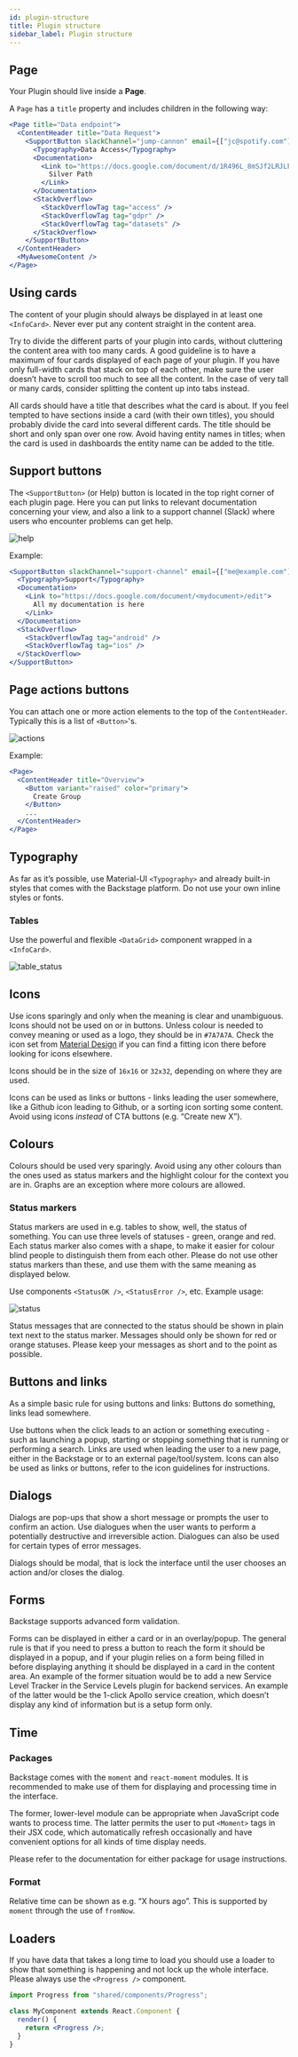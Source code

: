 ```yaml
---
id: plugin-structure
title: Plugin structure
sidebar_label: Plugin structure
---
```


## Page

Your Plugin should live inside a **Page**.

A `Page` has a `title` property and includes children in the following way:

```jsx
<Page title="Data endpoint">
  <ContentHeader title="Data Request">
    <SupportButton slackChannel="jump-cannon" email={["jc@spotify.com"]}>
      <Typography>Data Access</Typography>
      <Documentation>
        <Link to="https://docs.google.com/document/d/1R496L_8mSJf2LRJLFsnLxCwt_XIe51lHSpUfTRxaMV4/edit?usp=sharing">
          Silver Path
        </Link>
      </Documentation>
      <StackOverflow>
        <StackOverflowTag tag="access" />
        <StackOverflowTag tag="gdpr" />
        <StackOverflowTag tag="datasets" />
      </StackOverflow>
    </SupportButton>
  </ContentHeader>
  <MyAwesomeContent />
</Page>
```

## Using cards

The content of your plugin should always be displayed in at least one `<InfoCard>`. Never ever put any content straight in the content area.

Try to divide the different parts of your plugin into cards, without cluttering the content area with too many cards. A good guideline is to have a maximum of four cards displayed of each page of your plugin. If you have only full-width cards that stack on top of each other, make sure the user doesn’t have to scroll too much to see all the content. In the case of very tall or many cards, consider splitting the content up into tabs instead.

All cards should have a title that describes what the card is about. If you feel tempted to have sections inside a card (with their own titles), you should probably divide the card into several different cards. The title should be short and only span over one row. Avoid having entity names in titles; when the card is used in dashboards the entity name can be added to the title.

## Support buttons

The `<SupportButton>` (or Help) button is located in the top right corner of each plugin page. Here you can put links to relevant documentation concerning your view, and also a link to a support channel (Slack) where users who encounter problems can get help.

![help](illustrations/help.png)

Example:

```jsx
<SupportButton slackChannel="support-channel" email={["me@example.com"]}>
  <Typography>Support</Typography>
  <Documentation>
    <Link to="https://docs.google.com/document/<mydocument>/edit">
      All my documentation is here
    </Link>
  </Documentation>
  <StackOverflow>
    <StackOverflowTag tag="android" />
    <StackOverflowTag tag="ios" />
  </StackOverflow>
</SupportButton>
```

## Page actions buttons

You can attach one or more action elements to the top of the `ContentHeader`. Typically this is a list of `<Button>`'s.

![actions](illustrations/actions.png)

Example:

```jsx
<Page>
  <ContentHeader title="Overview">
    <Button variant="raised" color="primary">
      Create Group
    </Button>
    ...
  </ContentHeader>
</Page>
```

## Typography

As far as it’s possible, use Material-UI `<Typography>` and already built-in styles that comes with the Backstage platform. Do not use your own inline styles or fonts.

### Tables

Use the powerful and flexible `<DataGrid>` component wrapped in a `<InfoCard>`.

![table_status](illustrations/table_status.png)

## Icons

Use icons sparingly and only when the meaning is clear and unambiguous. Icons should not be used on or in buttons. Unless colour is needed to convey meaning or used as a logo, they should be in `#7A7A7A`. Check the icon set from [Material Design](https://material.io/tools/icons/?style=baseline) if you can find a fitting icon there before looking for icons elsewhere.

Icons should be in the size of `16x16` or `32x32`, depending on where they are used.

Icons can be used as links or buttons - links leading the user somewhere, like a Github icon leading to Github, or a sorting icon sorting some content. Avoid using icons _instead_ of CTA buttons (e.g. “Create new X”).

## Colours

Colours should be used very sparingly. Avoid using any other colours than the ones used as status markers and the highlight colour for the context you are in. Graphs are an exception where more colours are allowed.

### Status markers

Status markers are used in e.g. tables to show, well, the status of something. You can use three levels of statuses - green, orange and red. Each status marker also comes with a shape, to make it easier for colour blind people to distinguish them from each other. Please do not use other status markers than these, and use them with the same meaning as displayed below.

Use components `<StatusOK />`, `<StatusError />`, etc. Example usage:

![status](illustrations/status.png)

Status messages that are connected to the status should be shown in plain text next to the status marker. Messages should only be shown for red or orange statuses. Please keep your messages as short and to the point as possible.

## Buttons and links

As a simple basic rule for using buttons and links: Buttons do something, links lead somewhere.

Use buttons when the click leads to an action or something executing - such as launching a popup, starting or stopping something that is running or performing a search. Links are used when leading the user to a new page, either in the Backstage or to an external page/tool/system. Icons can also be used as links or buttons, refer to the icon guidelines for instructions.

## Dialogs

Dialogs are pop-ups that show a short message or prompts the user to confirm an action. Use dialogues when the user wants to perform a potentially destructive and irreversible action. Dialogues can also be used for certain types of error messages.

Dialogs should be modal, that is lock the interface until the user chooses an action and/or closes the dialog.

## Forms

Backstage supports advanced form validation.

Forms can be displayed in either a card or in an overlay/popup. The general rule is that if you need to press a button to reach the form it should be displayed in a popup, and if your plugin relies on a form being filled in before displaying anything it should be displayed in a card in the content area. An example of the former situation would be to add a new Service Level Tracker in the Service Levels plugin for backend services. An example of the latter would be the 1-click Apollo service creation, which doesn’t display any kind of information but is a setup form only.

## Time

### Packages

Backstage comes with the `moment` and `react-moment` modules. It is recommended to make use of them for displaying and processing time in the interface.

The former, lower-level module can be appropriate when JavaScript code wants to process time. The latter permits the user to put `<Moment>` tags in their JSX code, which automatically refresh occasionally and have convenient options for all kinds of time display needs.

Please refer to the documentation for either package for usage instructions.

### Format

Relative time can be shown as e.g. “X hours ago”. This is supported by `moment` through the use of `fromNow`.

## Loaders

If you have data that takes a long time to load you should use a loader to show that something is happening and not lock up the whole interface. Please always use the `<Progress />` component.

```jsx
import Progress from "shared/components/Progress";

class MyComponent extends React.Component {
  render() {
    return <Progress />;
  }
}
```
